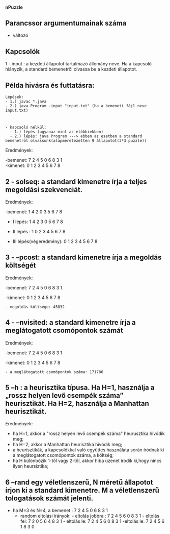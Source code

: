 #### nPuzzle


## Parancssor argumentumainak száma
  - változó
  
## Kapcsolók
   1 -  input <FILE>: a kezdeti állapotot tartalmazó állomány neve. Ha a kapcsoló hiányzik, a standard bemenetről olvassa be a kezdeti állapotot.

## Példa hivásra és futtatásra: 
    Lépések:
    - 1.) javac *.java
    - 2.) java Program -input "input.txt" (ha a bemeneti fájl neve input.txt)  
    
   # 
    - kapcsoló nélkül: 
      - 1.) lépés (ugyanaz mint az előbbiekben)
      - 2.) lépés: java Program ---> ebben az esetben a standard bemenetről olvassunk(alapméretezetten 9 állapotot(3*3 puzzle))

   Eredmények:
    
   -bemenet:  7  2  4   5  0  6    8  3  1      
   -kimenet:  0  1  2   3  4  5    6  7  8
    
 ##  2 - solseq: a standard kimenetre írja a teljes megoldási szekvenciát.
   
   Eredmények:
   
   -bemenet:    1  4  2   0  3  5   6  7  8
               
   - I lépés:   1  4  2   3  0  5   6  7  8
                
   - II lépés :  1  0  2    3  4  5   6  7  8                                
   
   - III lépés(végeredmény): 0  1  2    3  4  5   6  7  8

  ## 3 - –pcost: a standard kimenetre írja a megoldás költségét 
   
   Eredmények:
   
   -bemenet: 7  2  4    5  0  6   8  3  1   
             
   -kimenet: 0  1  2    3  4  5    6  7  8
             
    - megoldás költsége: 45832
    
    
  ## 4 - –nvisited: a standard kimenetre írja a meglátogatott csomópontok számát
  
  Eredmények:
   
   -bemenet: 7  2  4     5  0  6     8  3  1   
             
   -kimenet: 0  1  2     3  4  5     6  7  8
             
    - a meglátogatott csomópontok száma: 171786
    

 ## 5 –h <H>: a heurisztika típusa. Ha H=1, használja a „rossz helyen levő csempék száma” heurisztikát. Ha H=2, használja a Manhattan heurisztikát.
  
  Eredmények:
   - ha H=1, akkor a "rossz helyen levő csempék száma" heurusztika hívódik meg;
   - ha H=2, akkor a Manhattan heurisztika hívódik meg;
   - a heurisztikák, a kapcsolókkal való együttes használata során íródnak ki a meglátogatott csomópontok száma, a költség;
   - ha H különbőzik 1-től vagy 2-től, akkor hiba üzenet íródik ki,hogy nincs ilyen heursiztika;
  
## 6  –rand <N> <M> egy véletlenszerű, N méretű állapotot írjon ki a standard kimenetre. M a véletlenszerű tologatások számát jelenti.
  
   - ha M=3 és N=4, a bemenet : 7  2  4  5  0  6  8  3  1
        - random eltolási irányok:
                   - eltolás jobbra : 7  2  4  5  6  0  8  3  1
                   - eltolás fel: 7  2  0  5  6  4  8  3  1
                   - eltolás le: 7  2  4  5  6  0  8  3  1
                   -eltolás le: 7  2  4  5  6  1  8  3  0
